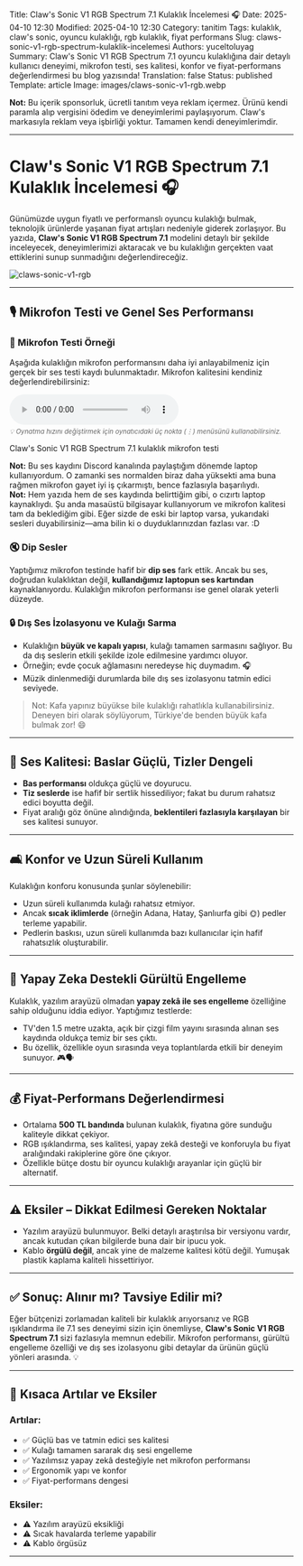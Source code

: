 Title: Claw's Sonic V1 RGB Spectrum 7.1 Kulaklık İncelemesi 🎧
Date: 2025-04-10 12:30
Modified: 2025-04-10 12:30
Category: tanitim
Tags: kulaklık, claw's sonic, oyuncu kulaklığı, rgb kulaklık, fiyat performans
Slug: claws-sonic-v1-rgb-spectrum-kulaklik-incelemesi
Authors: yuceltoluyag
Summary: Claw's Sonic V1 RGB Spectrum 7.1 oyuncu kulaklığına dair detaylı kullanıcı deneyimi, mikrofon testi, ses kalitesi, konfor ve fiyat-performans değerlendirmesi bu blog yazısında!
Translation: false
Status: published
Template: article
Image: images/claws-sonic-v1-rgb.webp

<div class="info-box warning">
<b>Not:</b>
Bu içerik sponsorluk, ücretli tanıtım veya reklam içermez. Ürünü kendi paramla alıp vergisini ödedim ve deneyimlerimi paylaşıyorum. Claw's  markasıyla reklam veya işbirliği yoktur. Tamamen kendi deneyimlerimdir.
</div>

---

# Claw's Sonic V1 RGB Spectrum 7.1 Kulaklık İncelemesi 🎧

Günümüzde uygun fiyatlı ve performanslı oyuncu kulaklığı bulmak, teknolojik ürünlerde yaşanan fiyat artışları nedeniyle giderek zorlaşıyor. Bu yazıda, **Claw's Sonic V1 RGB Spectrum 7.1** modelini detaylı bir şekilde inceleyecek, deneyimlerimizi aktaracak ve bu kulaklığın gerçekten vaat ettiklerini sunup sunmadığını değerlendireceğiz.


![claws-sonic-v1-rgb](/images/claws-sonic-v1-rgb.webp)


---

## 🎙️ Mikrofon Testi ve Genel Ses Performansı

### 📢 Mikrofon Testi Örneği

Aşağıda kulaklığın mikrofon performansını daha iyi anlayabilmeniz için gerçek bir ses testi kaydı bulunmaktadır. Mikrofon kalitesini kendiniz değerlendirebilirsiniz:

<div class="audio-player">
  <audio controls preload="metadata">
    <source src="/files/sestesti.opus" type="audio/ogg">
    Tarayıcınız audio elementini desteklemiyor. <a href="/files/sestesti.opus">Ses kaydını indirmek için tıklayın</a>.
  </audio>
  <div class="audio-tip">
    <small>💡 Oynatma hızını değiştirmek için oynatıcıdaki üç nokta (⋮) menüsünü kullanabilirsiniz.</small>
  </div>
  <p class="audio-caption">Claw's Sonic V1 RGB Spectrum 7.1 kulaklık mikrofon testi</p>
</div>

<style>
.audio-tip {
  margin-top: 5px;
  font-style: italic;
  color: #666;
}
</style>

<div class="info-box tip">
<b>Not:</b>
Bu ses kaydını Discord kanalında paylaştığım dönemde laptop kullanıyordum. O zamanki ses normalden biraz daha yüksekti ama buna rağmen mikrofon gayet iyi iş çıkarmıştı, bence fazlasıyla başarılıydı.
</div>

<div class="info-box important">
<b>Not:</b>
Hem yazıda hem de ses kaydında belirttiğim gibi, o cızırtı laptop kaynaklıydı. Şu anda masaüstü bilgisayar kullanıyorum ve mikrofon kalitesi tam da beklediğim gibi. Eğer sizde de eski bir laptop varsa, yukarıdaki sesleri duyabilirsiniz—ama bilin ki o duyduklarınızdan fazlası var. :D
</div>


### 🔇 Dip Sesler

Yaptığımız mikrofon testinde hafif bir **dip ses** fark ettik. Ancak bu ses, doğrudan kulaklıktan değil, **kullandığımız laptopun ses kartından** kaynaklanıyordu. Kulaklığın mikrofon performansı ise genel olarak yeterli düzeyde.

### 🔒 Dış Ses İzolasyonu ve Kulağı Sarma

- Kulaklığın **büyük ve kapalı yapısı**, kulağı tamamen sarmasını sağlıyor. Bu da dış seslerin etkili şekilde izole edilmesine yardımcı oluyor.
- Örneğin; evde çocuk ağlamasını neredeyse hiç duymadım. 🎧
- Müzik dinlenmediği durumlarda bile dış ses izolasyonu tatmin edici seviyede.

> Not: Kafa yapınız büyükse bile kulaklığı rahatlıkla kullanabilirsiniz. Deneyen biri olarak söylüyorum, Türkiye'de benden büyük kafa bulmak zor! 😄

---

## 🎵 Ses Kalitesi: Baslar Güçlü, Tizler Dengeli

- **Bas performansı** oldukça güçlü ve doyurucu.
- **Tiz seslerde** ise hafif bir sertlik hissediliyor; fakat bu durum rahatsız edici boyutta değil.
- Fiyat aralığı göz önüne alındığında, **beklentileri fazlasıyla karşılayan** bir ses kalitesi sunuyor.

---

## 🛋️ Konfor ve Uzun Süreli Kullanım

Kulaklığın konforu konusunda şunlar söylenebilir:

- Uzun süreli kullanımda kulağı rahatsız etmiyor.
- Ancak **sıcak iklimlerde** (örneğin Adana, Hatay, Şanlıurfa gibi 🌞) pedler terleme yapabilir.
- Pedlerin baskısı, uzun süreli kullanımda bazı kullanıcılar için hafif rahatsızlık oluşturabilir.

---

## 🧠 Yapay Zeka Destekli Gürültü Engelleme

Kulaklık, yazılım arayüzü olmadan **yapay zekâ ile ses engelleme** özelliğine sahip olduğunu iddia ediyor. Yaptığımız testlerde:

- TV'den 1.5 metre uzakta, açık bir çizgi film yayını sırasında alınan ses kaydında oldukça temiz bir ses çıktı.
- Bu özellik, özellikle oyun sırasında veya toplantılarda etkili bir deneyim sunuyor. 🎮🗣️

---

## 💰 Fiyat-Performans Değerlendirmesi

- Ortalama **500 TL bandında** bulunan kulaklık, fiyatına göre sunduğu kaliteyle dikkat çekiyor.
- RGB ışıklandırma, ses kalitesi, yapay zekâ desteği ve konforuyla bu fiyat aralığındaki rakiplerine göre öne çıkıyor.
- Özellikle bütçe dostu bir oyuncu kulaklığı arayanlar için güçlü bir alternatif.

---

## ⚠️ Eksiler – Dikkat Edilmesi Gereken Noktalar

- Yazılım arayüzü bulunmuyor. Belki detaylı araştırılsa bir versiyonu vardır, ancak kutudan çıkan bilgilerde buna dair bir ipucu yok.
- Kablo **örgülü değil**, ancak yine de malzeme kalitesi kötü değil. Yumuşak plastik kaplama kaliteli hissettiriyor.

---

## ✅ Sonuç: Alınır mı? Tavsiye Edilir mi?

Eğer bütçenizi zorlamadan kaliteli bir kulaklık arıyorsanız ve RGB ışıklandırma ile 7.1 ses deneyimi sizin için önemliyse, **Claw's Sonic V1 RGB Spectrum 7.1** sizi fazlasıyla memnun edebilir. Mikrofon performansı, gürültü engelleme özelliği ve dış ses izolasyonu gibi detaylar da ürünün güçlü yönleri arasında. 💡

---

## 📌 Kısaca Artılar ve Eksiler

### Artılar:
- ✅ Güçlü bas ve tatmin edici ses kalitesi  
- ✅ Kulağı tamamen sararak dış sesi engelleme  
- ✅ Yazılımsız yapay zekâ desteğiyle net mikrofon performansı  
- ✅ Ergonomik yapı ve konfor  
- ✅ Fiyat-performans dengesi  

### Eksiler:
- ⚠️ Yazılım arayüzü eksikliği  
- ⚠️ Sıcak havalarda terleme yapabilir  
- ⚠️ Kablo örgüsüz

---

